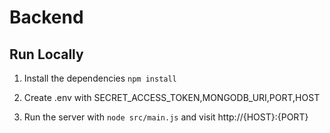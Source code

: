 # Backend


## Run Locally

1. Install the dependencies `npm install`

2. Create .env with SECRET_ACCESS_TOKEN,MONGODB_URI,PORT,HOST

2. Run the server with `node src/main.js` and visit http://{HOST}:{PORT}
